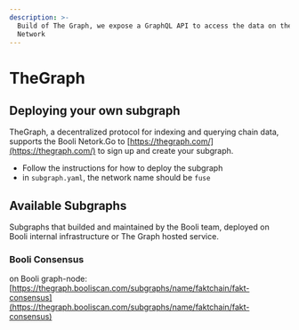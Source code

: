```yaml
---
description: >-
  Build of The Graph, we expose a GraphQL API to access the data on the Booli
  Network
---
```


# TheGraph

## Deploying your own subgraph

TheGraph, a decentralized protocol for indexing and querying chain data, supports the Booli Netork.Go to [https://thegraph.com/](https://thegraph.com/) to sign up and create your subgraph.

* Follow the instructions for how to deploy the subgraph
* in `subgraph.yaml`, the network name should be `fuse`

## Available Subgraphs

Subgraphs that builded and maintained by the Booli team, deployed on Booli internal infrastructure or The Graph hosted service.

### Booli Consensus

on Booli graph-node: [https://thegraph.booliscan.com/subgraphs/name/faktchain/fakt-consensus](https://thegraph.booliscan.com/subgraphs/name/faktchain/fakt-consensus)

